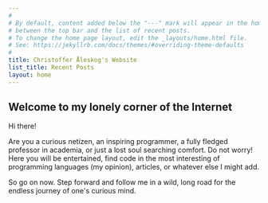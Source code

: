 ```yaml
---
#
# By default, content added below the "---" mark will appear in the home page
# between the top bar and the list of recent posts.
# To change the home page layout, edit the _layouts/home.html file.
# See: https://jekyllrb.com/docs/themes/#overriding-theme-defaults
#
title: Christoffer Åleskog's Website
list_title: Recent Posts
layout: home
---
```


## Welcome to my lonely corner of the Internet

Hi there!

Are you a curious netizen, an inspiring programmer, a fully fledged professor in academia, or just a lost soul searching comfort. Do not worry! Here you will be entertained, find code in the most interesting of programming languages (my opinion), articles, or whatever else I might add.

So go on now. Step forward and follow me in a wild, long road for the endless journey of one's curious mind.
